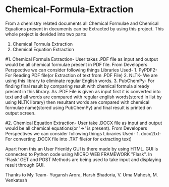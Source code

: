 # Chemical-Formula-Extraction
From a chemistry related documents all Chemical Formulae and Chemical Equations present in documents can be Extracted by using this project. This whole project is devided into two parts
1. Chemical Formula Extraction
2. Chemical Equation Extraction

#1. Chemical Formula Extraction- User takes .PDF file as input and output would be all chemical formulae present in PDF file.
    From Developers Perspective we can consider following things
    Libraries Used-
    1. PyPDF2- For Reading PDF file(or Extraction of text from .PDF File)
    2. NLTK- We are using this library to eliminate regular English words.
    3. PubChemPy- For finding final result by comparing result with chemical formula already present in this library.
 As .PDF File is given as input first it is converted into text and all words are compared with regular english words(stored in list by using NLTK library) then resultant words are compared with chemical formulae name(stored using PubChemPy) and final result is printed on output screen.
 
#2. Chemical Equation Extraction- User take .DOCX file as input and output would be all chemical equations(or '->' is present).
    From Developers Perspectives we can consider following things
    Libraries Used-
    1. docx2txt- For converting .DOCX file into .TXT file(or for extracting text)
    
 Apart from this an User Frienldy GUI is there made by using HTML.
 GUI is connected to Python code using MICRO WEB FRAMEWORK "Flask". In 'Flask' GET and POST Methods are being used to take input and displaying result through GUI.
 
 
 
 Thanks to My Team-
 Yugansh Arora,
 Harsh Bhadoria,
 V. Uma Mahesh,
 M. Venkatesh
